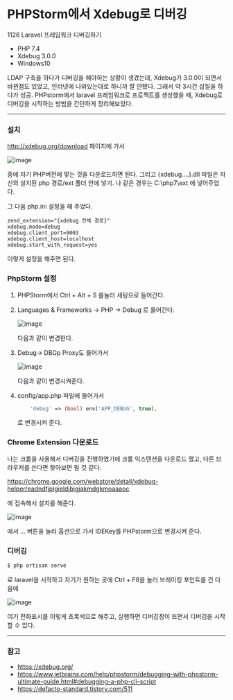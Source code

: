 # PHPStorm에서 Xdebug로 디버깅

1126 Laravel 프레임워크 디버깅하기

- PHP 7.4
- Xdebug 3.0.0
- Windows10

LDAP 구축을 하다가 디버깅을 해야하는 상황이 생겼는데, Xdebug가 3.0.0이 되면서 바뀐점도 있었고, 인터넷에 나와있는대로 하니까 잘 안됐다. 그래서 약 3시간 삽질을 하다가 성공.  PHPstorm에서 laravel 프레임워크로 프로젝트를 생성했을 때, Xdebug로 디버깅을 시작하는 방법을 간단하게 정리해보았다.

---

### 설치

http://xdebug.org/download 페이지에 가서

![image](https://user-images.githubusercontent.com/28242038/100306665-3cdd0280-2fe7-11eb-8b7c-de320b1f9f20.png)

중에 자기 PHP버전에 맞는 것을 다운로드하면 된다. 그리고 {xdebug....}.dll 파일은 자신의 설치된 php 경로/ext 폴더 안에 넣기. 나 같은 경우는 C:\php7\ext 에 넣어주었다.

그 다음 php.ini 설정을 해 주었다.

```
zend_extension="{xdebug 전체 경로}"
xdebug.mode=debug
xdebug.client_port=9003
xdebug.client_host=localhost
xdebug.start_with_request=yes
```

이렇게 설정을 해주면 된다.



### PhpStorm 설정

1. PHPStorm에서 Ctrl + Alt + S 를눌러 세팅으로 들어간다.

2. Languages & Frameworks -> PHP -> Debug 로 들어간다.

   ![image](https://user-images.githubusercontent.com/28242038/100306685-46666a80-2fe7-11eb-8bbf-c60ad3e7ba9e.png)

   다음과 같이 변경한다.

3. Debug-> DBGp Proxy도 들어가서

   ![image](https://user-images.githubusercontent.com/28242038/100306700-4e260f00-2fe7-11eb-9d27-ed6077bc15f6.png)

   다음과 같이 변경시켜준다.

4. config/app.php 파일에 들어가서

   ```php
       'debug' => (bool) env('APP_DEBUG', true),
   ```

   로 변경시켜 준다.



### Chrome Extension 다운로드

나는 크롬을 사용해서 디버깅을 진행하였기에 크롬 익스텐션을 다운로드 했고, 다른 브라우저를 쓴다면 찾아보면 될 것 같다.

https://chrome.google.com/webstore/detail/xdebug-helper/eadndfjplgieldjbigjakmdgkmoaaaoc

에 접속해서 설치를 해준다.

![image](https://user-images.githubusercontent.com/28242038/100306712-541bf000-2fe7-11eb-8c95-d576c83e93f9.png)

에서 ... 버튼을 눌러 옵션으로 가서  IDEKey를 PHPstorm으로 변경시켜 준다.



### 디버깅

```bash
$ php artisan serve
```

로 laravel을 시작하고 자기가 원하는 곳에 Ctrl + F8을 눌러 브레이킹 포인트를 건 다음에 

![image](https://user-images.githubusercontent.com/28242038/100306719-5aaa6780-2fe7-11eb-8b77-e726baf36b26.png)

여기 전화표시를 이렇게 초록색으로 해주고, 실행하면 디버깅창이 뜨면서 디버깅을 시작할 수 있다.



---

### 참고

- https://xdebug.org/
- https://www.jetbrains.com/help/phpstorm/debugging-with-phpstorm-ultimate-guide.html#debugging-a-php-cli-script
- https://defacto-standard.tistory.com/511

